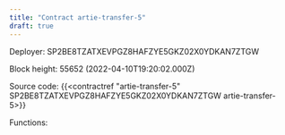 ```yaml
---
title: "Contract artie-transfer-5"
draft: true
---
```

Deployer: SP2BE8TZATXEVPGZ8HAFZYE5GKZ02X0YDKAN7ZTGW


 



Block height: 55652 (2022-04-10T19:20:02.000Z)

Source code: {{<contractref "artie-transfer-5" SP2BE8TZATXEVPGZ8HAFZYE5GKZ02X0YDKAN7ZTGW artie-transfer-5>}}

Functions:


